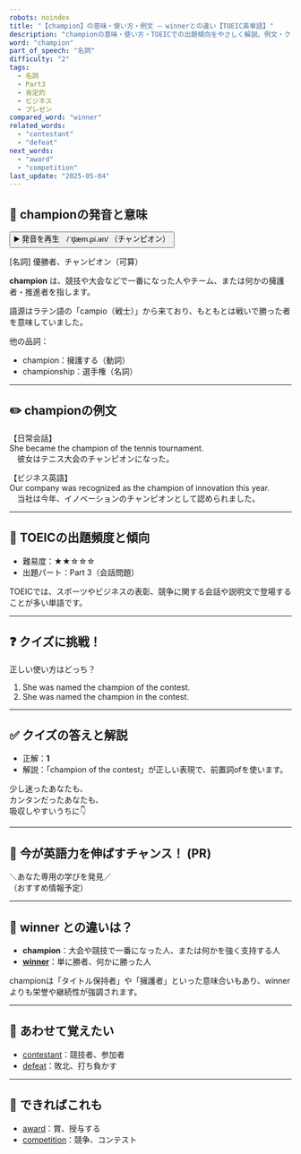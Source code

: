```yaml
---
robots: noindex
title: "【champion】の意味・使い方・例文 ― winnerとの違い【TOEIC英単語】"
description: "championの意味・使い方・TOEICでの出題傾向をやさしく解説。例文・クイズ付きでwinnerとの違いもわかりやすく学べます。"
word: "champion"
part_of_speech: "名詞"
difficulty: "2"
tags:
  - 名詞
  - Part3
  - 肯定的
  - ビジネス
  - プレゼン
compared_word: "winner"
related_words:
  - "contestant"
  - "defeat"
next_words:
  - "award"
  - "competition"
last_update: "2025-05-04"
---
```


## 🔰 championの発音と意味

<button class="play-audio" onclick="playTTS('champion')">
  <span class="play-audio-main">
    ▶️ 発音を再生　/ˈtʃæm.pi.ən/
  </span>
  <span class="play-audio-sub">
    （チャンピオン）
  </span>
</button>

[名詞] 優勝者、チャンピオン（可算）

**champion** は、競技や大会などで一番になった人やチーム、または何かの擁護者・推進者を指します。

語源はラテン語の「campio（戦士）」から来ており、もともとは戦いで勝った者を意味していました。

他の品詞：  
- champion：擁護する（動詞）
- championship：選手権（名詞）

---

## ✏️ championの例文

【日常会話】  
She became the champion of the tennis tournament.  
　彼女はテニス大会のチャンピオンになった。

【ビジネス英語】  
Our company was recognized as the champion of innovation this year.  
　当社は今年、イノベーションのチャンピオンとして認められました。

---

## 🎯 TOEICの出題頻度と傾向

- 難易度：★★☆☆☆
- 出題パート：Part 3（会話問題）

TOEICでは、スポーツやビジネスの表彰、競争に関する会話や説明文で登場することが多い単語です。

---

## ❓ クイズに挑戦！

正しい使い方はどっち？

1. She was named the champion of the contest.  
2. She was named the champion in the contest.

---

## ✅ クイズの答えと解説

- 正解：**1**
- 解説：「champion of the contest」が正しい表現で、前置詞ofを使います。

少し迷ったあなたも、  
カンタンだったあなたも、  
吸収しやすいうちに👇️

---

## 🚀 今が英語力を伸ばすチャンス！ (PR)

<div class="info-center">
＼あなた専用の学びを発見／<br>  
（おすすめ情報予定）
</div>

---

## 🤔  winner との違いは？

- **champion**：大会や競技で一番になった人、または何かを強く支持する人
- **[winner](/word/winner/)**：単に勝者、何かに勝った人

championは「タイトル保持者」や「擁護者」といった意味合いもあり、winnerよりも栄誉や継続性が強調されます。

---

## 🧩 あわせて覚えたい

- [contestant](/word/contestant/)：競技者、参加者
- [defeat](/word/defeat/)：敗北、打ち負かす

---

## 📖 できればこれも

- [award](/word/award/)：賞、授与する
- [competition](/word/competition/)：競争、コンテスト

<!-- cvid: aid41_bid22 -->
